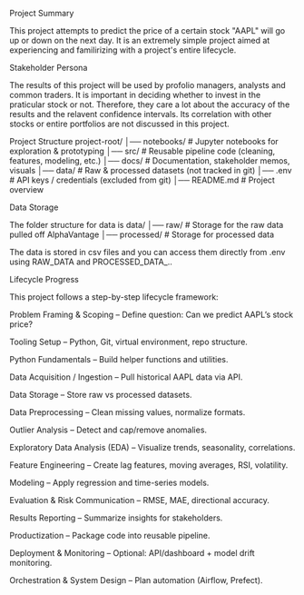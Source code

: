 Project Summary

This project attempts to predict the price of a certain stock "AAPL" will go up or down on the next day. It is an extremely simple project aimed at experiencing and familirizing with a project's entire lifecycle.

Stakeholder Persona

The results of this project will be used by profolio managers, analysts and common traders. It is important in deciding whether to invest in the praticular stock or not. Therefore, they care a lot about the accuracy of the results and the relavent confidence intervals. Its correlation with other stocks or entire portfolios are not discussed in this project.

Project Structure
project-root/
│── notebooks/         # Jupyter notebooks for exploration & prototyping
│── src/               # Reusable pipeline code (cleaning, features, modeling, etc.)
│── docs/              # Documentation, stakeholder memos, visuals
│── data/              # Raw & processed datasets (not tracked in git)
│── .env               # API keys / credentials (excluded from git)
│── README.md          # Project overview

Data Storage

The folder structure for data is
data/
│── raw/               # Storage for the raw data pulled off AlphaVantage
│── processed/         # Storage for processed data

The data is stored in csv files and you can access them directly from .env using RAW_DATA and PROCESSED_DATA_..

Lifecycle Progress

This project follows a step-by-step lifecycle framework:

 Problem Framing & Scoping – Define question: Can we predict AAPL’s stock price?

 Tooling Setup – Python, Git, virtual environment, repo structure.

 Python Fundamentals – Build helper functions and utilities.

 Data Acquisition / Ingestion – Pull historical AAPL data via API.

 Data Storage – Store raw vs processed datasets.

 Data Preprocessing – Clean missing values, normalize formats.

 Outlier Analysis – Detect and cap/remove anomalies.

 Exploratory Data Analysis (EDA) – Visualize trends, seasonality, correlations.

 Feature Engineering – Create lag features, moving averages, RSI, volatility.

 Modeling – Apply regression and time-series models.

 Evaluation & Risk Communication – RMSE, MAE, directional accuracy.

 Results Reporting – Summarize insights for stakeholders.

 Productization – Package code into reusable pipeline.

 Deployment & Monitoring – Optional: API/dashboard + model drift monitoring.

 Orchestration & System Design – Plan automation (Airflow, Prefect).

